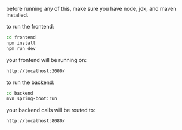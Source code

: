 before running any of this, make sure you have node, jdk, and maven installed.

to run the frontend:
```bash 
cd frontend
npm install
npm run dev
```
your frontend will be running on:
```bash
http://localhost:3000/
```

to run the backend:
```bash
cd backend
mvn spring-boot:run
```
your backend calls will be routed to:
```bash
http://localhost:8080/
```
